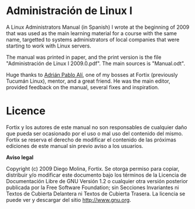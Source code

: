 # Administración de Linux I

A Linux Administrators Manual (in Spanish) I wrote at the beginning of 2009 that was used as the main learning material for a course with the same name, targetted to systems administrators of local companies that were starting to work with Linux servers.

The manual was printed in paper, and the print version is the file "Administración de Linux I 2009.0.pdf". The main sources is "Manual.odt".

Huge thanks to [Adrián Pablo Alí](https://www.linkedin.com/in/adrian-pablo-ali-31191850/), one of my bosses at Fortix (previously Tucumán Linux), mentor, and a great friend.
He was the main editor, provided feedback on the manual, several fixes and inspiration.

# Licence

Fortix y los autores de este manual no son responsables de cualquier daño que pueda ser
ocasionado por el uso o mal uso del contenido del mismo. Fortix se reserva el derecho de
modificar el contenido de las próximas ediciones de este manual sin previo aviso a los usuarios.

**Aviso legal**

Copyright (c) 2009 Diego Molina, Fortix. Se otorga permiso para copiar, distribuir y/o
modificar este documento bajo los términos de la Licencia de Documentación Libre de GNU
Versión 1.2 o cualquier otra versión posterior publicada por la Free Software Foundation; sin
Secciones Invariantes ni Textos de Cubierta Delantera ni Textos de Cubierta Trasera. La licencia
se puede ver y descargar del sitio http://www.gnu.org.
